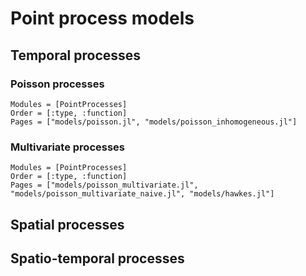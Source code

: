 # Point process models

## Temporal processes

### Poisson processes

```@autodocs
Modules = [PointProcesses]
Order = [:type, :function]
Pages = ["models/poisson.jl", "models/poisson_inhomogeneous.jl"]
```

### Multivariate processes

```@autodocs
Modules = [PointProcesses]
Order = [:type, :function]
Pages = ["models/poisson_multivariate.jl", "models/poisson_multivariate_naive.jl", "models/hawkes.jl"]
```

## Spatial processes

## Spatio-temporal processes